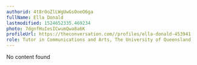 ```yaml
---
authorid: 4t8rOoZlLWgUwGsOoeO6ga
fullName: Ella Donald
lastmodified: 1524652335.469234
photo: 7dgnfHuIesICwumQwa8a6K
profileUrl: https://theconversation.com//profiles/ella-donald-453941
role: Tutor in Communications and Arts, The University of Queensland
---
```

No content found